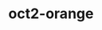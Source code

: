 ---
title: oct2-orange
github_link: https://github.com/roberto/oct2-orange
demo_screenshot: https://raw.github.com/roberto/oct2-orange/master/screenshot.png
demo_preview: 
description: ''
---